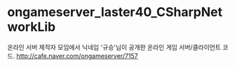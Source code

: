 # ongameserver_laster40_CSharpNetworkLib
온라인 서버 제작자 모임에서 닉네임 '규승'님이 공개한 온라인 게임 서버/클라이언트 코드. http://cafe.naver.com/ongameserver/7157
